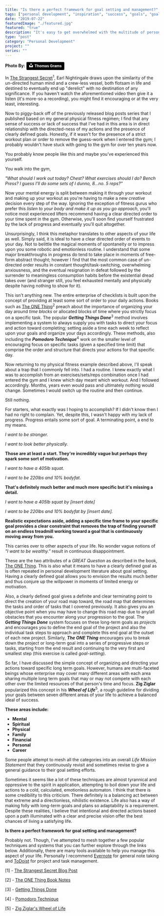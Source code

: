 ```yaml
---
title: "Is there a perfect framework for goal setting and management?"
tags: ["personal development", "inspiration", "success", "goals", "goal setting"]
date: "2019-07-22"
featuredImage: "./featured.jpg"
featured: "true"
description: "It's easy to get overwhelmed with the multitude of personal development literature out there when evaluating your own life. I attempt to mesh together multiple systems and techniques to create a rough framework that can be adapted at handling progressive development at each scale and within each area of one's life in a very concise manner."
type: "post"
category: "Personal Development"
project: ""
series: ""
---
```


**Photo By:** <a style="background-color:black;color:white;text-decoration:none;padding:4px 6px;font-family:-apple-system, BlinkMacSystemFont, &quot;San Francisco&quot;, &quot;Helvetica Neue&quot;, Helvetica, Ubuntu, Roboto, Noto, &quot;Segoe UI&quot;, Arial, sans-serif;font-size:12px;font-weight:bold;line-height:1.2;display:inline-block;border-radius:3px" href="https://unsplash.com/@swutsh?utm_medium=referral&amp;utm_campaign=photographer-credit&amp;utm_content=creditBadge" target="_blank" rel="noopener noreferrer" title="Download free do whatever you want high-resolution photos from Thomas Grams"><span style="display:inline-block;padding:2px 3px"><svg xmlns="http://www.w3.org/2000/svg" style="height:12px;width:auto;position:relative;vertical-align:middle;top:-2px;fill:white" viewBox="0 0 32 32"><title>unsplash-logo</title><path d="M10 9V0h12v9H10zm12 5h10v18H0V14h10v9h12v-9z"></path></svg></span><span style="display:inline-block;padding:2px 3px">Thomas Grams</span></a>

In [The Strangest Secret](https://www.youtube.com/watch?v=m9PmuAFsQOM)<sup>1</sup>, Earl Nightingale draws upon the similarity of the un-directed human mind and a crew-less vessel, both flotsam in life and destined to eventually end up "derelict" with no destination of any significance. If you haven't watch the aforementioned video then give it a listen (it's more-so a recording), you might find it encouraging or at the very least, interesting. 

Now to piggy-back off of the previously released blog posts series that I published based on my general physical fitness regimen; I find that any sense of success or lack of success that I've had in this area is in direct relationship with the directed-ness of my actions and the presence of clearly defined goals. Honestly, if it wasn't for the presence of a strict workout plan or order to remove the guess-work when I entered the gym; I probably wouldn't have stuck with going to the gym for over ten years now. 

You probably know people like this and maybe you've experienced this yourself. 

You walk into the gym, 

*"What should I work out today? Chest? What exercises should I do? Bench Press? I guess I'll do some sets of I dunno, 8...no. 5 reps?"* 

Now your mental energy is split between making it through your workout and making up your workout as you're having to make a new *creative* decision every step of the way. Ignoring the exception of fitness gurus who prefer this *listen to your body and make it up as you go approach*, you'll notice most experienced lifters recommend having a clear directed order to your time spent in the gym. Otherwise, you'll soon find yourself frustrated by the lack of progress and eventually you'll quit altogether.

Unsurprisingly, I think this metaphor translates to other aspects of your life as well. Simply said, it is ideal to have a clear directed order of events to your day. Not to belittle the magical moments of spontaneity or to impress upon you some robotic and emotionless routine. I understand that some major breakthroughs in progress do tend to take place in moments of free-form abstract thought; however I find that the most common case of un-directed order results in constant thought/task-switching, overwhelming anxiousness, and the eventual resignation in defeat followed by the surrender to meaningless consumption habits before the existential dread takes over (and stranger still, you feel exhausted mentally and physically despite having nothing to show for it).

This isn't anything new. The entire enterprise of checklists is built upon the concept of providing at least some sort of order to your daily actions. Books such as [The ONE Thing](http://www.blakeadams.io/the-one-thing)<sup>2</sup> preach about the importance of organizing your day around *time blocks* or allocated blocks of time where you strictly focus on a specific task. The popular ***Getting Things Done***<sup>3</sup> method involves implementing a system to always supply you with tasks to direct your focus and action toward completing; setting aside a time each week to reflect upon your goals and organize your days accordingly. These methods, also including the ***Pomodoro Technique***<sup>4</sup> work on the smaller level of encouraging focus on specific tasks (given a specified time limit) that comprise the order and structure that directs your actions for that specific day. 

Now returning to my physical fitness example described above, I'll speak about a trap that I commonly fell into. I had a routine. I knew exactly what I was to accomplish from an exercises/sets/reps combination once I had entered the gym and I knew which day meant which workout.  And I followed accordingly. Months, years even would pass and ultimately nothing would change. Sometimes I would switch up the routine and then continue. 

Still nothing. 

For starters, what exactly was I hoping to accomplish? If I didn't know then I had no right to complain. Yet, despite this, I wasn't happy with my lack of progress. Progress entails some sort of goal. A terminating point, a end to my means. 

*I want to be stronger.* 

*I want to look better physically.* 

**Those are at least a start. They're incredibly vague but perhaps they spark some sort of motivation.**

*I want to have a 405lb squat.*

*I want to be 220lbs and 10% bodyfat.*

**That's definitely much better and much more specific but it's missing a detail.**

*I want to have a 405lb squat by [insert date]*

*I want to be 220lbs and 10% bodyfat by [insert date].*

**Realistic expectations aside, adding a specific time frame to your specific goal provides a clear constraint that removes the trap of finding yourself on an endless treadmill working toward a goal that is continuously moving away from you.** 

This carries over to other aspects of your life. No wonder vague notions of *"I want to be wealthy."* result in continuous disappointment.

These are the two attributes of a *GREAT Question* as described in the book, [The ONE Thing](http://www.blakeadams.io/the-one-thing). This is also what it means to have a clearly defined goal as is often repeated in personal development literature about goal setting. Having a clearly defined goal allows you to envision the results much better and thus conjure up the willpower in moments of limited energy or motivation. 

Also, a clearly defined goal gives a definite and clear terminating point to direct the creation of your road map toward, the road map that determines the tasks and order of tasks that I covered previously. It also gives you an objective point when you may have to change this road map due to any/all obstacles that you encounter along your progression to the goal. The ***Getting Things Done*** system focuses on these long-term goals as *projects* and encourages you to define the end goal of the project and also the individual task steps to approach and complete this end goal at the outset of each new project. Similarly, ***The ONE Thing*** encourages you to break down the project or long-term goal into a series of progressive steps or tasks, starting from the end result and continuing to the very first and smallest step (this exercise is called *goal-setting*).

So far, I have discussed the simple concept of organizing and directing your actions toward specific long term goals. However, humans are multi-faceted beings whose enterprise may cover many different areas with each area sharing multiple long term goals that may or may not compete with each other over the limited resources of that person's time and focus. **Zig Ziglar** popularized this concept in his ***Wheel of Life***<sup>5</sup>, a rough guideline for dividing your goals between seven different areas of your life to achieve a balanced ideal of success. 

**These areas include:**
 
- **Mental**
- **Spiritual**
- **Physical**
- **Family**
- **Financial**
- **Personal**
- **Career**


Some people attempt to mesh all the categories into an overall *Life Mission Statement* that they continuously revisit and sometimes revise to give a general guidance to their goal setting efforts.

Sometimes it seems like a lot of these techniques are almost tyrannical and oppressive to the spirit in application, attempting to boil down your life and actions to a cold, calculated, emotionless automaton. I think that there is some credibility to this criticism. There definitely is a balancing act between that extreme and a directionless, nihilistic existence. Life also has a way of making folly with long-term goals and plans so adaptability is a requirement. Despite these realities, I believe that intentional and directed actions based upon a path illuminated with a clear and precise vision offer the best chances of living a satisfying life.

**Is there a perfect framework for goal setting and management?** 

Probably not. Though, I've attempted to mesh together a few popular techniques and systems that you can further explore through the links below. Additionally, there are many tools available to help you manage this aspect of your life. Personally I recommend [Evernote](https://www.evernote.com) for general note taking and [ToDoist](https://todoist.com/) for project and task management. 

[1] - [The Strangest Secret Blog Post](http://www.blakeadams.io/the-strangest-secret)

[2] - [The ONE Thing Book Notes](http://www.blakeadams.io/the-one-thing)

[3] - [Getting Things Done](https://www.amazon.com/Getting-Things-Done-Stress-Free-Productivity/dp/0142000280)

[4] - [Pomodoro Technique](https://francescocirillo.com/pages/pomodoro-technique)

[5] - [Zig Ziglar's Wheel of Life](https://www.ziglar.com/articles/the-wheel-of-life/)
